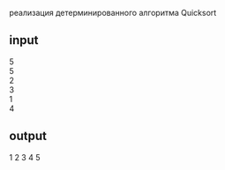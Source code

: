 реализация детерминированного алгоритма Quicksort

## input

5\
5\
2\
3\
1\
4

## output

1 2 3 4 5 